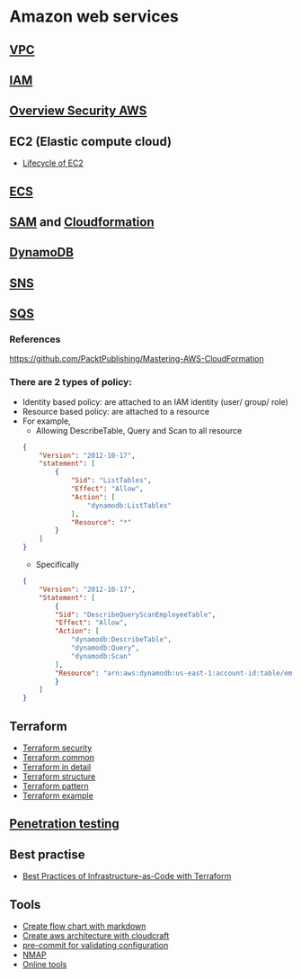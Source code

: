 # Amazon web services

## [VPC](./vpc.md)
## [IAM](./iam.md)

## [Overview Security AWS](./security_aws.md)
## EC2 (Elastic compute cloud)
- [Lifecycle of EC2](https://jayendrapatil.com/tag/disableapitermination/)

## [ECS](./ecs.md)

## [SAM](./sam.md) and [Cloudformation](./cloudformation.md)

## [DynamoDB](./dynamodb.md)

## [SNS](./sns.md)

## [SQS](./sqs.md)
### References
https://github.com/PacktPublishing/Mastering-AWS-CloudFormation

### There are 2 types of policy:
- Identity based policy: are attached to an IAM identity (user/ group/ role)
- Resource based policy: are attached to a resource 
- For example, 
    - Allowing DescribeTable, Query and Scan to all resource
    ```json
    {
        "Version": "2012-10-17",
        "statement": [
            {
                "Sid": "ListTables",
                "Effect": "Allow",
                "Action": [
                    "dynamodb:ListTables"
                ],
                "Resource": "*"
            }
        ]
    }
    ```
    - Specifically
    ```json
    {
        "Version": "2012-10-17",
        "Statement": [
            {
            "Sid": "DescribeQueryScanEmployeeTable",
            "Effect": "Allow",
            "Action": [
                "dynamodb:DescribeTable",
                "dynamodb:Query",
                "dynamodb:Scan"
            ],
            "Resource": "arn:aws:dynamodb:us-east-1:account-id:table/employee"
            }
        ]
    }
    ```

## Terraform
- [Terraform security](https://speakerdeck.com/garethr/shifting-terraform-security-left)
- [Terraform common](./terraform_common.md)
- [Terraform in detail](./terraform_in_detail.md)
- [Terraform structure](./terraform_structure.md)
- [Terraform pattern](./terraform_pattern.md)
- [Terraform example](./terraform_example.md)

## [Penetration testing](./security_penetration.md)
## Best practise
- [Best Practices of Infrastructure-as-Code with Terraform](https://speakerdeck.com/joatmon08/best-practices-of-infrastructure-as-code-with-terraform)

## Tools
- [Create flow chart with markdown](https://github.com/mermaid-js/mermaid)
- [Create aws architecture with cloudcraft](https://www.cloudcraft.co/)
- [pre-commit for validating configuration](https://github.com/antonbabenko/pre-commit-terraform)
- [NMAP](./nmap)
- [Online tools](./tools.md)